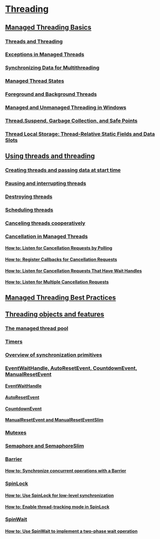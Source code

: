 # [Threading](index.md)
## [Managed Threading Basics](managed-threading-basics.md)
### [Threads and Threading](threads-and-threading.md)
### [Exceptions in Managed Threads](exceptions-in-managed-threads.md)
### [Synchronizing Data for Multithreading](synchronizing-data-for-multithreading.md)
### [Managed Thread States](managed-thread-states.md)
### [Foreground and Background Threads](foreground-and-background-threads.md)
### [Managed and Unmanaged Threading in Windows](managed-and-unmanaged-threading-in-windows.md)
### [Thread.Suspend, Garbage Collection, and Safe Points](thread-suspend-garbage-collection-and-safe-points.md)
### [Thread Local Storage: Thread-Relative Static Fields and Data Slots](thread-local-storage-thread-relative-static-fields-and-data-slots.md)
## [Using threads and threading](using-threads-and-threading.md)
### [Creating threads and passing data at start time](creating-threads-and-passing-data-at-start-time.md)
### [Pausing and interrupting threads](pausing-and-resuming-threads.md)
### [Destroying threads](destroying-threads.md)
### [Scheduling threads](scheduling-threads.md)
### [Canceling threads cooperatively](canceling-threads-cooperatively.md)
### [Cancellation in Managed Threads](cancellation-in-managed-threads.md)
#### [How to: Listen for Cancellation Requests by Polling](how-to-listen-for-cancellation-requests-by-polling.md)
#### [How to: Register Callbacks for Cancellation Requests](how-to-register-callbacks-for-cancellation-requests.md)
#### [How to: Listen for Cancellation Requests That Have Wait Handles](how-to-listen-for-cancellation-requests-that-have-wait-handles.md)
#### [How to: Listen for Multiple Cancellation Requests](how-to-listen-for-multiple-cancellation-requests.md)
## [Managed Threading Best Practices](managed-threading-best-practices.md)
## [Threading objects and features](threading-objects-and-features.md)
### [The managed thread pool](the-managed-thread-pool.md)
### [Timers](timers.md)
### [Overview of synchronization primitives](overview-of-synchronization-primitives.md)
### [EventWaitHandle, AutoResetEvent, CountdownEvent, ManualResetEvent](eventwaithandle-autoresetevent-countdownevent-manualresetevent.md)
#### [EventWaitHandle](eventwaithandle.md)
#### [AutoResetEvent](autoresetevent.md)
#### [CountdownEvent](countdownevent.md)
#### [ManualResetEvent and ManualResetEventSlim](manualresetevent-and-manualreseteventslim.md)
### [Mutexes](mutexes.md)
### [Semaphore and SemaphoreSlim](semaphore-and-semaphoreslim.md)
### [Barrier](barrier.md)
#### [How to: Synchronize concurrent operations with a Barrier](how-to-synchronize-concurrent-operations-with-a-barrier.md)
### [SpinLock](spinlock.md)
#### [How to: Use SpinLock for low-level synchronization](how-to-use-spinlock-for-low-level-synchronization.md)
#### [How to: Enable thread-tracking mode in SpinLock](how-to-enable-thread-tracking-mode-in-spinlock.md)
### [SpinWait](spinwait.md)
#### [How to: Use SpinWait to implement a two-phase wait operation](how-to-use-spinwait-to-implement-a-two-phase-wait-operation.md)
